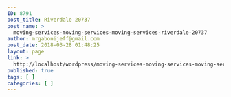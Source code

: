 ```yaml
---
ID: 8791
post_title: Riverdale 20737
post_name: >
  moving-services-moving-services-moving-services-riverdale-20737
author: mrgabonijeff@gmail.com
post_date: 2018-03-28 01:48:25
layout: page
link: >
  http://localhost/wordpress/moving-services-moving-services-moving-services-riverdale-20737/
published: true
tags: [ ]
categories: [ ]
---
```

